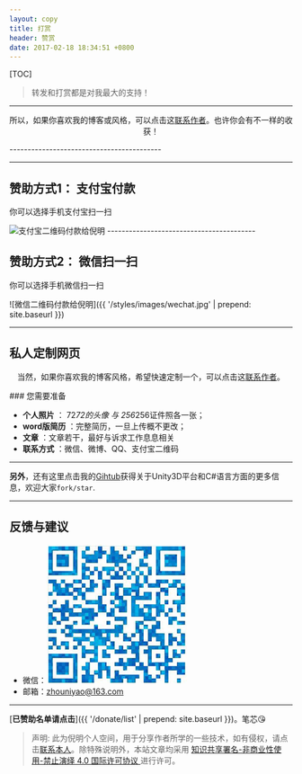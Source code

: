 ```yaml
---
layout: copy
title: 打赏
header: 赞赏
date: 2017-02-18 18:34:51 +0800
---
```


[TOC]

> 转发和打赏都是对我最大的支持！

---------------------------------------

<p align="center">所以，如果你喜欢我的博客或风格，可以点击这<a href="{{ '/me' | prepend: site.baseurl }}">联系作者</a>。也许你会有不一样的收获！</p>
------------------------------------------



-----------------------------------------

## 赞助方式1： 支付宝付款

你可以选择手机支付宝扫一扫

<img src="{{ '/styles/images/zhifubao.jpg' | prepend: site.baseurl }}" alt="支付宝二维码付款给倪明" />
-----------------------------------------

## 赞助方式2： 微信扫一扫

你可以选择手机微信扫一扫

![微信二维码付款给倪明]({{ '/styles/images/wechat.jpg' | prepend: site.baseurl }})

 
--------------------
## 私人定制网页
<p align="center">当然，如果你喜欢我的博客风格，希望快速定制一个，可以点击这<a href="{{ '/me' | prepend: site.baseurl }}">联系作者</a>。<br></p>
### 您需要准备

- **个人照片** ： 72*72的头像 与 256*256证件照各一张；
- **word版简历** ：完整简历，一旦上传概不更改；
- **文章** ：文章若干，最好与诉求工作息息相关
- **联系方式** ：微信、微博、QQ、支付宝二维码
 
---------------
**另外**，还有这里点击我的[Gihtub](https://github.com/bihusenlan)获得关于Unity3D平台和C#语言方面的更多信息，欢迎大家`fork/star`.

---------
## 反馈与建议
- 微信：![@倪明](/styles/images/wechat.jpg)
- 邮箱：<zhouniyao@163.com>

-------------------------------------------

[**已赞助名单请点击**]({{ '/donate/list' | prepend: site.baseurl }})。笔芯😘

>声明: 此为倪明个人空间，用于分享作者所学的一些技术，如有侵权，请点击<a href="{{ '/me' | prepend: site.baseurl }}">联系本人</a>。除特殊说明外，本站文章均采用 <a rel="license" href="https://creativecommons.org/licenses/by-nc-nd/4.0/deed.zh"> 知识共享署名-非商业性使用-禁止演绎 4.0 国际许可协议 </a>进行许可。
>

